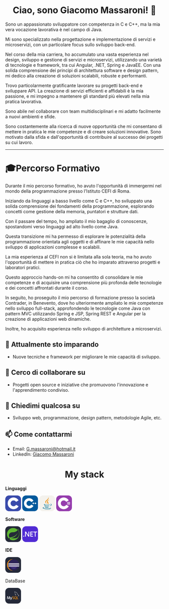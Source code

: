 <h1 align="center">Ciao, sono Giacomo Massaroni! 👋</h1> 

Sono un appassionato sviluppatore con competenza in C e C++, ma la mia vera vocazione lavorativa è nel campo di Java. 
<p>Mi sono specializzato nella progettazione e implementazione di servizi e microservizi, con un particolare focus sullo sviluppo back-end.</p>
<p>Nel corso della mia carriera, ho accumulato una vasta esperienza nel design, sviluppo e gestione di servizi e microservizi, utilizzando una varietà di tecnologie e framework, tra cui Angular, .NET, Spring e JavaEE. Con una solida comprensione dei principi di architettura software e design pattern, mi dedico alla creazione di soluzioni scalabili, robuste e performanti.</p>
<p>Trovo particolarmente gratificante lavorare su progetti back-end e sviluppare API. La creazione di servizi efficienti e affidabili è la mia passione, e mi impegno a mantenere gli standard più elevati nella mia pratica lavorativa.</p>
<p>Sono abile nel collaborare con team multidisciplinari e mi adatto facilmente a nuovi ambienti e sfide.</p>
<p>Sono costantemente alla ricerca di nuove opportunità che mi consentano di mettere in pratica le mie competenze e di creare soluzioni innovative. Sono motivato dalla sfida e dall'opportunità di contribuire al successo dei progetti su cui lavoro.</p>

---

<h1>🎓Percorso Formativo</h1>
<p>Durante il mio percorso formativo, ho avuto l'opportunità di immergermi nel mondo della programmazione presso l'Istituto CEFI di Roma.</p>
<p>Iniziando da linguaggi a basso livello come C e C++, ho sviluppato una solida comprensione dei fondamenti della programmazione, esplorando concetti come gestione della memoria, puntatori e strutture dati.</p>
<p>Con il passare del tempo, ho ampliato il mio bagaglio di conoscenze, spostandomi verso linguaggi ad alto livello come Java.</p>
<p>Questa transizione mi ha permesso di esplorare le potenzialità della programmazione orientata agli oggetti e di affinare le mie capacità nello sviluppo di applicazioni complesse e scalabili.</p>
<p>La mia esperienza al CEFI non si è limitata alla sola teoria, ma ho avuto l'opportunità di mettere in pratica ciò che ho imparato attraverso progetti e laboratori pratici.</p>
<p>Questo approccio hands-on mi ha consentito di consolidare le mie competenze e di acquisire una comprensione più profonda delle tecnologie e dei concetti affrontati durante il corso.</p>
In seguito, ho proseguito il mio percorso di formazione presso la società Contrader, in Benevento, dove ho ulteriormente ampliato le mie competenze nello sviluppo full-stack, approfondendo le tecnologie come Java con pattern MVC utilizzando Spring e JSP, Spring REST e Angular per la creazione di applicazioni web dinamiche.
<p>Inoltre, ho acquisito esperienza nello sviluppo di architetture a microservizi.</p>

## 🌱 Attualmente sto imparando

- Nuove tecniche e framework per migliorare le mie capacità di sviluppo.

## 🤝 Cerco di collaborare su

- Progetti open source e iniziative che promuovono l'innovazione e l'apprendimento condiviso.

## 💬 Chiedimi qualcosa su

- Sviluppo web, programmazione, design pattern, metodologie Agile, etc.

## 📫 Come contattarmi

- Email: G.massaroni@hotmail.it
- LinkedIn: [Giacomo Massaroni](https://www.linkedin.com/in/giacomo-massaroni/)

<h1 align="center">My stack</h1>


**Linguaggi**

  
<div>
<img src="https://github.com/tandpfun/skill-icons/blob/main/icons/C.svg" alt="C" width="50" height="50">
<img src="https://github.com/tandpfun/skill-icons/blob/main/icons/CPP.svg" alt="C++" width="50" height="50">
<img src="https://github.com/tandpfun/skill-icons/blob/main/icons/Java-Light.svg" alt="Java"  width="50" height="50">
<img src="https://github.com/tandpfun/skill-icons/blob/main/icons/CS.svg" alt="C#"  width="50" height="50">
</div>

**Software**
<div>
<img src="https://github.com/tandpfun/skill-icons/blob/main/icons/Spring-Dark.svg" alt="Spring"  width="50" height="50">
<img src="https://github.com/tandpfun/skill-icons/blob/main/icons/DotNet.svg" alt="DotNet"  width="50" height="50">
</div>


**IDE**
<div>
<img src="https://github.com/tandpfun/skill-icons/blob/main/icons/Eclipse-Dark.svg" alt="Eclipse"  width="50" height="50">
  
</div>

DataBase
<div>
<img src="https://github.com/tandpfun/skill-icons/blob/main/icons/MySQL-Dark.svg" alt="MySQL"  width="50" height="50">
  
</div>





